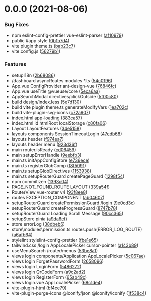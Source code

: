 # 0.0.0 (2021-08-06)


### Bug Fixes

* npm eslint-config-prettier vue-eslint-parser ([af10979](https://github.com/JacobHsu/vue-vite-admin/commit/af10979d5eb542dc3656a3ffcc6172f4d92405cd))
* public  #app style ([0b1b7d4](https://github.com/JacobHsu/vue-vite-admin/commit/0b1b7d4b9afb80862f78afdd7f0767806477f4c1))
* vite plugin theme.ts ([bab23c7](https://github.com/JacobHsu/vue-vite-admin/commit/bab23c7b5cfa84ba214597efb959fed58c972545))
* vite.config.js ([56279b1](https://github.com/JacobHsu/vue-vite-admin/commit/56279b175d028b4075166f489dc4ed91cb61a2d0))


### Features

*  setupI18n ([2b68086](https://github.com/JacobHsu/vue-vite-admin/commit/2b680862093be605f25a8b3cc655331994c825c9))
* /dashboard asyncRoutes modules *.ts ([54c0196](https://github.com/JacobHsu/vue-vite-admin/commit/54c01966ac57baa24fc17eea38b7870d7b997abc))
* App.vue ConfigProvider ant-design-vue ([76846fc](https://github.com/JacobHsu/vue-vite-admin/commit/76846fc7a999df55779844aa2748aadd9ef5f7f4))
* App.vue useTitle @vueuse/core ([5eca6aa](https://github.com/JacobHsu/vue-vite-admin/commit/5eca6aa3792edf9d309fad589b004a06a8c47c6a))
* AppSearchModal directives/clickOutside ([5f00c80](https://github.com/JacobHsu/vue-vite-admin/commit/5f00c801de45125219e9aef4ec5fe5c9dda4dbb1))
* build design/index.less ([5e7d130](https://github.com/JacobHsu/vue-vite-admin/commit/5e7d1301c6158c507a5c9e088c9f0822c29551d0))
* build vite plugin theme.ts generateModifyVars ([1ea702c](https://github.com/JacobHsu/vue-vite-admin/commit/1ea702c1e15ff928f4e46e5241a0b1c860289eb3))
* build vite-plugin-svg-icons ([c72a907](https://github.com/JacobHsu/vue-vite-admin/commit/c72a90715eef8a1ad46eeb3c3c7656966f608ca2))
* index.html app-loading ([383ca57](https://github.com/JacobHsu/vue-vite-admin/commit/383ca5770be267d72d010bceb705c14e2685d16b))
* index.html id htmlRoot localStorage ([c80fa06](https://github.com/JacobHsu/vue-vite-admin/commit/c80fa061c88665c73bc9d816f921c2251aadc2c7))
* Layout LayoutFeatures ([34e5158](https://github.com/JacobHsu/vue-vite-admin/commit/34e51587637fd4dfb87b8e5a5883400701ffc41c))
* layouts components SessionTimeoutLogin ([47edb68](https://github.com/JacobHsu/vue-vite-admin/commit/47edb689212ada0a15031ccfaf95717d18a2275a))
* layouts header ([f974ea7](https://github.com/JacobHsu/vue-vite-admin/commit/f974ea77f0b47cc1b7db7f379588c6de091c626d))
* layouts header menu ([923d36f](https://github.com/JacobHsu/vue-vite-admin/commit/923d36f7d5386744c44cc51ef97b4dd58b7e9b85))
* main router.isReady ([cd06459](https://github.com/JacobHsu/vue-vite-admin/commit/cd06459c8e4bdbc67cb5c4e7cf7280df0cdfbf0c))
* main setupErrorHandle ([9eebfb3](https://github.com/JacobHsu/vue-vite-admin/commit/9eebfb361c690e14643c52f93707e9ff9c2c434a))
* main.ts initAppConfigStore ([e736ece](https://github.com/JacobHsu/vue-vite-admin/commit/e736ece09b84b697e780b290c0c26ee3f405eb4a))
* main.ts registerGlobComp ([f8f5091](https://github.com/JacobHsu/vue-vite-admin/commit/f8f50913447685ba8945ac8312807828cf827192))
* main.ts setupGlobDirectives ([1153938](https://github.com/JacobHsu/vue-vite-admin/commit/1153938874b55a58a965a026b7f3b9c3164b07ad))
* main.ts setupRouterGuard createPageGuard ([1298f54](https://github.com/JacobHsu/vue-vite-admin/commit/1298f54027a312adc599e91c5c9f5eed419624d8))
* npm commitizen ([1393c04](https://github.com/JacobHsu/vue-vite-admin/commit/1393c04c91cc12ae93ad4b8e45c225016599a91e))
* PAGE_NOT_FOUND_ROUTE LAYOUT ([339a54f](https://github.com/JacobHsu/vue-vite-admin/commit/339a54f086f97a82cc0fbcd08d1479265b5dc40c))
* RouterView vue-router v4 ([93f8ee8](https://github.com/JacobHsu/vue-vite-admin/commit/93f8ee891595e2d042db2ca9a7e346f3a0d3f59e))
* routes EXCEPTION_COMPONENT ([ab04607](https://github.com/JacobHsu/vue-vite-admin/commit/ab046073e2fa16996905cea72ba49831c8bd49bf))
* setupRouterGuard createPermissionGuard /login ([9e0cd3c](https://github.com/JacobHsu/vue-vite-admin/commit/9e0cd3c614411e49b28e163cb8fa6088f5f53676))
* setupRouterGuard createProgressGuard ([8747b78](https://github.com/JacobHsu/vue-vite-admin/commit/8747b7816b4f08f4c6dbb4268c2a0befcfe02cec))
* setupRouterGuard Loading Scroll Message ([90cc365](https://github.com/JacobHsu/vue-vite-admin/commit/90cc3658c7ca643da078ed65f0bee3ac0d325d91))
* setupStore pinia ([a9da6ef](https://github.com/JacobHsu/vue-vite-admin/commit/a9da6efb1fb2918c06a97dba735eb605bad28757))
* store errorLog ([38dbeb6](https://github.com/JacobHsu/vue-vite-admin/commit/38dbeb60fb6aae63ad6c448ec9df1018be41e014))
* store\modules\permission.ts routes.push(ERROR_LOG_ROUTE) ([a6afb64](https://github.com/JacobHsu/vue-vite-admin/commit/a6afb6422eca18f048952e878c2972a18af1fc82))
* stylelint stylelint-config-prettier ([fbe1e65](https://github.com/JacobHsu/vue-vite-admin/commit/fbe1e658505fa7865fc56ede9846aaab80f5742f))
* tailwind.css /login AppLocalePicker cursor-pointer ([a143b89](https://github.com/JacobHsu/vue-vite-admin/commit/a143b89fb2b5ff89ef72b5e4e4fffbcc37e23913))
* useMenuSearch /router/menus ([53be8a1](https://github.com/JacobHsu/vue-vite-admin/commit/53be8a19575e79f74e2ee6e37167d7f7b0d5226c))
* views login components/Application AppLocalePicker ([5c067ae](https://github.com/JacobHsu/vue-vite-admin/commit/5c067ae8a732a38e251ad735e7188b2fcd34a115))
* views login ForgetPasswordForm ([2658096](https://github.com/JacobHsu/vue-vite-admin/commit/265809650d8d985231356369d65664798eda6f65))
* views login LoginForm ([5486272](https://github.com/JacobHsu/vue-vite-admin/commit/548627228351ca20222a1c2ded9fff921601e525))
* views login QrCodeForm ([a9c2ad2](https://github.com/JacobHsu/vue-vite-admin/commit/a9c2ad22c09ab67a37bd7312c8be0c8fbe456cd0))
* views login RegisterForm ([65ab49c](https://github.com/JacobHsu/vue-vite-admin/commit/65ab49cce53179d2ea7894c4245a0e2b80961a12))
* views login.vue AppLocalePicker ([68c1de4](https://github.com/JacobHsu/vue-vite-admin/commit/68c1de417fba0a1c989474bbe581833b0d3c8900))
* vite-plugin-html ([bf4ce79](https://github.com/JacobHsu/vue-vite-admin/commit/bf4ce7917325460a4c9c07ef6a645a72ba991941))
* vite-plugin-purge-icons @iconify/json @iconify/iconify ([1f538c4](https://github.com/JacobHsu/vue-vite-admin/commit/1f538c428b83356226e670686e64b76c69fb949b))



